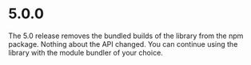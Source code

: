 # 5.0.0

The 5.0 release removes the bundled builds of the library from the npm package.  Nothing about the API changed.  You can continue using the library with the module bundler of your choice.
